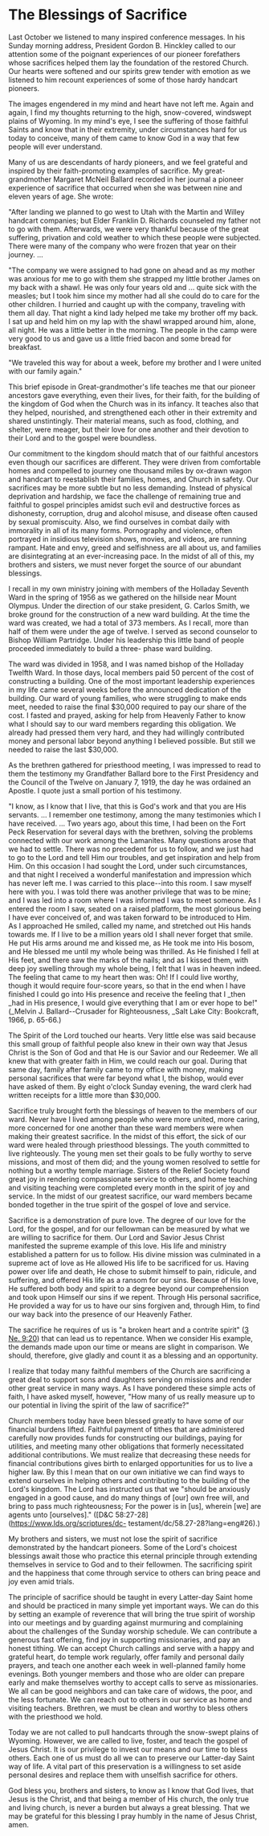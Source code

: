 # The Blessings of Sacrifice

Last October we listened to many inspired conference messages. In his Sunday
morning address, President Gordon B. Hinckley called to our attention some of
the poignant experiences of our pioneer forefathers whose sacrifices helped
them lay the foundation of the restored Church. Our hearts were softened and
our spirits grew tender with emotion as we listened to him recount experiences
of some of those hardy handcart pioneers.

The images engendered in my mind and heart have not left me. Again and again,
I find my thoughts returning to the high, snow-covered, windswept plains of
Wyoming. In my mind's eye, I see the suffering of those faithful Saints and
know that in their extremity, under circumstances hard for us today to
conceive, many of them came to know God in a way that few people will ever
understand.

Many of us are descendants of hardy pioneers, and we feel grateful and
inspired by their faith-promoting examples of sacrifice. My great-grandmother
Margaret McNeil Ballard recorded in her journal a pioneer experience of
sacrifice that occurred when she was between nine and eleven years of age. She
wrote:

"After landing we planned to go west to Utah with the Martin and Willey
handcart companies; but Elder Franklin D. Richards counseled my father not to
go with them. Afterwards, we were very thankful because of the great
suffering, privation and cold weather to which these people were subjected.
There were many of the company who were frozen that year on their journey. ...

"The company we were assigned to had gone on ahead and as my mother was
anxious for me to go with them she strapped my little brother James on my back
with a shawl. He was only four years old and ... quite sick with the measles;
but I took him since my mother had all she could do to care for the other
children. I hurried and caught up with the company, traveling with them all
day. That night a kind lady helped me take my brother off my back. I sat up
and held him on my lap with the shawl wrapped around him, alone, all night. He
was a little better in the morning. The people in the camp were very good to
us and gave us a little fried bacon and some bread for breakfast.

"We traveled this way for about a week, before my brother and I were united
with our family again."

This brief episode in Great-grandmother's life teaches me that our pioneer
ancestors gave everything, even their lives, for their faith, for the building
of the kingdom of God when the Church was in its infancy. It teaches also that
they helped, nourished, and strengthened each other in their extremity and
shared unstintingly. Their material means, such as food, clothing, and
shelter, were meager, but their love for one another and their devotion to
their Lord and to the gospel were boundless.

Our commitment to the kingdom should match that of our faithful ancestors even
though our sacrifices are different. They were driven from comfortable homes
and compelled to journey one thousand miles by ox-drawn wagon and handcart to
reestablish their families, homes, and Church in safety. Our sacrifices may be
more subtle but no less demanding. Instead of physical deprivation and
hardship, we face the challenge of remaining true and faithful to gospel
principles amidst such evil and destructive forces as dishonesty, corruption,
drug and alcohol misuse, and disease often caused by sexual promiscuity. Also,
we find ourselves in combat daily with immorality in all of its many forms.
Pornography and violence, often portrayed in insidious television shows,
movies, and videos, are running rampant. Hate and envy, greed and selfishness
are all about us, and families are disintegrating at an ever-increasing pace.
In the midst of all of this, my brothers and sisters, we must never forget the
source of our abundant blessings.

I recall in my own ministry joining with members of the Holladay Seventh Ward
in the spring of 1956 as we gathered on the hillside near Mount Olympus. Under
the direction of our stake president, G. Carlos Smith, we broke ground for the
construction of a new ward building. At the time the ward was created, we had
a total of 373 members. As I recall, more than half of them were under the age
of twelve. I served as second counselor to Bishop William Partridge. Under his
leadership this little band of people proceeded immediately to build a three-
phase ward building.

The ward was divided in 1958, and I was named bishop of the Holladay Twelfth
Ward. In those days, local members paid 50 percent of the cost of constructing
a building. One of the most important leadership experiences in my life came
several weeks before the announced dedication of the building. Our ward of
young families, who were struggling to make ends meet, needed to raise the
final $30,000 required to pay our share of the cost. I fasted and prayed,
asking for help from Heavenly Father to know what I should say to our ward
members regarding this obligation. We already had pressed them very hard, and
they had willingly contributed money and personal labor beyond anything I
believed possible. But still we needed to raise the last $30,000.

As the brethren gathered for priesthood meeting, I was impressed to read to
them the testimony my Grandfather Ballard bore to the First Presidency and the
Council of the Twelve on January 7, 1919, the day he was ordained an Apostle.
I quote just a small portion of his testimony.

"I know, as I know that I live, that this is God's work and that you are His
servants. ... I remember one testimony, among the many testimonies which I have
received. ... Two years ago, about this time, I had been on the Fort Peck
Reservation for several days with the brethren, solving the problems connected
with our work among the Lamanites. Many questions arose that we had to settle.
There was no precedent for us to follow, and we just had to go to the Lord and
tell Him our troubles, and get inspiration and help from Him. On this occasion
I had sought the Lord, under such circumstances, and that night I received a
wonderful manifestation and impression which has never left me. I was carried
to this place--into this room. I saw myself here with you. I was told there
was another privilege that was to be mine; and I was led into a room where I
was informed I was to meet someone. As I entered the room I saw, seated on a
raised platform, the most glorious being I have ever conceived of, and was
taken forward to be introduced to Him. As I approached He smiled, called my
name, and stretched out His hands towards me. If I live to be a million years
old I shall never forget that smile. He put His arms around me and kissed me,
as He took me into His bosom, and He blessed me until my whole being was
thrilled. As He finished I fell at His feet, and there saw the marks of the
nails; and as I kissed them, with deep joy swelling through my whole being, I
felt that I was in heaven indeed. The feeling that came to my heart then was:
Oh! If I could live worthy, though it would require four-score years, so that
in the end when I have finished I could go into His presence and receive the
feeling that I _then _had in His presence, I would give everything that I am
or ever hope to be!" (_Melvin J. Ballard--Crusader for Righteousness, _Salt
Lake City: Bookcraft, 1966, p. 65-66.)

The Spirit of the Lord touched our hearts. Very little else was said because
this small group of faithful people also knew in their own way that Jesus
Christ is the Son of God and that He is our Savior and our Redeemer. We all
knew that with greater faith in Him, we could reach our goal. During that same
day, family after family came to my office with money, making personal
sacrifices that were far beyond what I, the bishop, would ever have asked of
them. By eight o'clock Sunday evening, the ward clerk had written receipts for
a little more than $30,000.

Sacrifice truly brought forth the blessings of heaven to the members of our
ward. Never have I lived among people who were more united, more caring, more
concerned for one another than these ward members were when making their
greatest sacrifice. In the midst of this effort, the sick of our ward were
healed through priesthood blessings. The youth committed to live righteously.
The young men set their goals to be fully worthy to serve missions, and most
of them did; and the young women resolved to settle for nothing but a worthy
temple marriage. Sisters of the Relief Society found great joy in rendering
compassionate service to others, and home teaching and visiting teaching were
completed every month in the spirit of joy and service. In the midst of our
greatest sacrifice, our ward members became bonded together in the true spirit
of the gospel of love and service.

Sacrifice is a demonstration of pure love. The degree of our love for the
Lord, for the gospel, and for our fellowman can be measured by what we are
willing to sacrifice for them. Our Lord and Savior Jesus Christ manifested the
supreme example of this love. His life and ministry established a pattern for
us to follow. His divine mission was culminated in a supreme act of love as He
allowed His life to be sacrificed for us. Having power over life and death, He
chose to submit himself to pain, ridicule, and suffering, and offered His life
as a ransom for our sins. Because of His love, He suffered both body and
spirit to a degree beyond our comprehension and took upon Himself our sins if
we repent. Through His personal sacrifice, He provided a way for us to have
our sins forgiven and, through Him, to find our way back into the presence of
our Heavenly Father.

The sacrifice he requires of us is "a broken heart and a contrite spirit" ([3
Ne. 9:20](https://www.lds.org/scriptures/bofm/3-ne/9.20?lang=eng#19)) that can
lead us to repentance. When we consider His example, the demands made upon our
time or means are slight in comparison. We should, therefore, give gladly and
count it as a blessing and an opportunity.

I realize that today many faithful members of the Church are sacrificing a
great deal to support sons and daughters serving on missions and render other
great service in many ways. As I have pondered these simple acts of faith, I
have asked myself, however, "How many of us really measure up to our potential
in living the spirit of the law of sacrifice?"

Church members today have been blessed greatly to have some of our financial
burdens lifted. Faithful payment of tithes that are administered carefully now
provides funds for constructing our buildings, paying for utilities, and
meeting many other obligations that formerly necessitated additional
contributions. We must realize that decreasing these needs for financial
contributions gives birth to enlarged opportunities for us to live a higher
law. By this I mean that on our own initiative we can find ways to extend
ourselves in helping others and contributing to the building of the Lord's
kingdom. The Lord has instructed us that we "should be anxiously engaged in a
good cause, and do many things of [our] own free will, and bring to pass much
righteousness; For the power is in [us], wherein [we] are agents unto
[ourselves]." ([D&amp;C 58:27-28](https://www.lds.org/scriptures/dc-
testament/dc/58.27-28?lang=eng#26).)

My brothers and sisters, we must not lose the spirit of sacrifice demonstrated
by the handcart pioneers. Some of the Lord's choicest blessings await those
who practice this eternal principle through extending themselves in service to
God and to their fellowmen. The sacrificing spirit and the happiness that come
through service to others can bring peace and joy even amid trials.

The principle of sacrifice should be taught in every Latter-day Saint home and
should be practiced in many simple yet important ways. We can do this by
setting an example of reverence that will bring the true spirit of worship
into our meetings and by guarding against murmuring and complaining about the
challenges of the Sunday worship schedule. We can contribute a generous fast
offering, find joy in supporting missionaries, and pay an honest tithing. We
can accept Church callings and serve with a happy and grateful heart, do
temple work regularly, offer family and personal daily prayers, and teach one
another each week in well-planned family home evenings. Both younger members
and those who are older can prepare early and make themselves worthy to accept
calls to serve as missionaries. We all can be good neighbors and can take care
of widows, the poor, and the less fortunate. We can reach out to others in our
service as home and visiting teachers. Brethren, we must be clean and worthy
to bless others with the priesthood we hold.

Today we are not called to pull handcarts through the snow-swept plains of
Wyoming. However, we are called to live, foster, and teach the gospel of Jesus
Christ. It is our privilege to invest our means and our time to bless others.
Each one of us must do all we can to preserve our Latter-day Saint way of
life. A vital part of this preservation is a willingness to set aside personal
desires and replace them with unselfish sacrifice for others.

God bless you, brothers and sisters, to know as I know that God lives, that
Jesus is the Christ, and that being a member of His church, the only true and
living church, is never a burden but always a great blessing. That we may be
grateful for this blessing I pray humbly in the name of Jesus Christ, amen.

